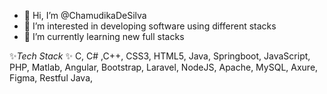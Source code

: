 - 👋 Hi, I’m @ChamudikaDeSilva
- 👀 I’m interested in developing software using different stacks
- 🌱 I’m currently learning new full stacks


 ✨*Tech Stack* ✨ 
   C, C# ,C++, CSS3, HTML5, Java, Springboot, JavaScript, PHP, Matlab, Angular, Bootstrap, Laravel, NodeJS,
   Apache, MySQL, Axure, Figma, Restful Java, 
